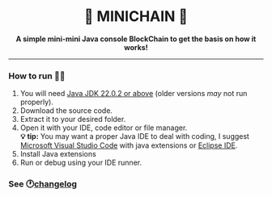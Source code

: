 <h1 align="center" style="font-weight: bold;">🔗 MINICHAIN 🔗</h1>
<p align="center">
    <b>A simple mini-mini Java console BlockChain to get the basis on how it works!</b></br>

---
### How to run 🏃‍♂️
1. You will need [Java JDK 22.0.2 or above](https://www.oracle.com/in/java/technologies/downloads/) (older versions _may_ not run properly).
2. Download the source code.
3. Extract it to your desired folder.
4. Open it with your IDE, code editor or file manager.  
**💡 tip:** You may want a proper Java IDE to deal with coding, I suggest [Microsoft Visual Studio Code](https://code.visualstudio.com/download) with java extensions or [Eclipse IDE](https://eclipseide.org/).
5. Install Java extensions
6. Run or debug using your IDE runner.
   
### See 🕐[changelog](/docs/changelog.md)

